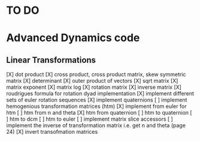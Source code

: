 # TO DO

# Advanced Dynamics code

## Linear Transformations

[X] dot product
[X] cross product, cross product matrix, skew symmetric matrix
[X] determinant
[X] outer product of vectors
[X] sqrt matrix
[X] matrix exponent
[X] matrix log
[X] rotation matrix
[X] inverse matrix
[X] roudrigues formula for rotation dyad implementation
[X] implement different sets of euler rotation sequences
[X] implement quaternions
[ ] implement hemogenious transformation matrices (htm)
[X] implement from euler for htm
[ ] htm from n and theta
[X] htm from quaternion
[ ] htm to quaternion
[ ] htm to dcm
[ ] htm to euler
[ ] implement matrix slice accessors
[ ] implement the inverse of transformation matrix i.e. get n and theta (page 24)
[X] invert transofmation matrices
